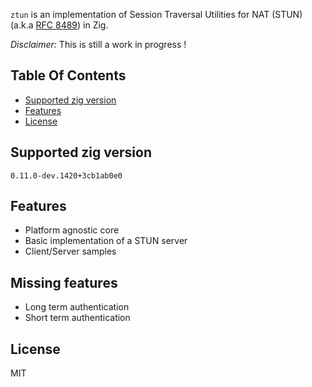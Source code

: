 `ztun` is an implementation of Session Traversal Utilities for NAT (STUN) (a.k.a [RFC 8489](https://www.rfc-editor.org/rfc/rfc8489.html)) in Zig.

*Disclaimer:* This is still a work in progress !

## Table Of Contents
- [Supported zig version](#supported-zig-version)
- [Features](#features)
- [License](#license)

## Supported zig version
`0.11.0-dev.1420+3cb1ab0e0`

## Features

* Platform agnostic core
* Basic implementation of a STUN server
* Client/Server samples

## Missing features

* Long term authentication
* Short term authentication

## License

MIT

